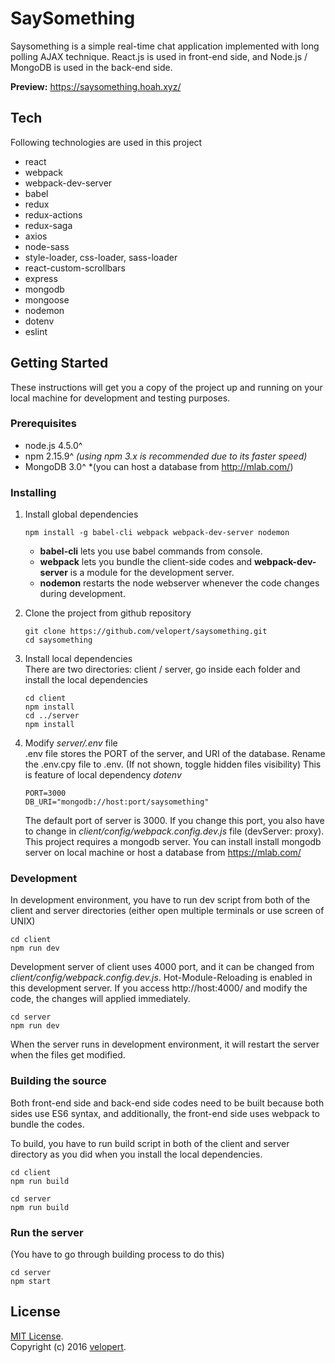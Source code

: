 # SaySomething

Saysomething is a simple real-time chat application implemented with long polling AJAX technique. React.js is used in front-end side, and Node.js / MongoDB is used in the back-end side.

**Preview:** https://saysomething.hoah.xyz/

## Tech
Following technologies are used in this project
- react
- webpack
- webpack-dev-server
- babel
- redux
- redux-actions
- redux-saga
- axios
- node-sass
- style-loader, css-loader, sass-loader
- react-custom-scrollbars
- express
- mongodb
- mongoose
- nodemon
- dotenv
- eslint

## Getting Started
These instructions will get you a copy of the project up and running on your local machine for development and testing purposes.

### Prerequisites
- node.js 4.5.0^
- npm 2.15.9^ *(using npm 3.x is recommended due to its faster speed)*
- MongoDB 3.0^ *(you can host a database from http://mlab.com/)

### Installing
1. Install global dependencies
    ```
    npm install -g babel-cli webpack webpack-dev-server nodemon
    ```
    - **babel-cli** lets you use babel commands from console.
    - **webpack** lets you bundle the client-side codes and **webpack-dev-server** is a module for the development server.
    - **nodemon** restarts the node webserver whenever the code changes during development.

2. Clone the project from github repository
    ```
    git clone https://github.com/velopert/saysomething.git
    cd saysomething
    ```
3. Install local dependencies  
   There are two directories: client / server, go inside each folder and install the local dependencies
    ```
    cd client
    npm install
    cd ../server
    npm install
    ```
4. Modify *server/.env* file  
    .env file stores the PORT of the server, and URI of the database. Rename the .env.cpy file to .env. (If not shown, toggle hidden files visibility) This is feature of local dependency *dotenv*
    ```
    PORT=3000
    DB_URI="mongodb://host:port/saysomething"
    ```
    The default port of server is 3000. If you change this port, you also have to change in *client/config/webpack.config.dev.js* file (devServer: proxy).
    This project requires a mongodb server. You can install install mongodb server on local machine or host a database from https://mlab.com/
    
### Development
In development environment, you have to run dev script from both of the client and server directories (either open multiple terminals or use screen of UNIX)
```
cd client
npm run dev
```
Development server of client uses 4000 port, and it can be changed from *client/config/webpack.config.dev.js*. Hot-Module-Reloading is enabled in this development server. If you access http://host:4000/ and modify the code, the changes will applied immediately.
```
cd server
npm run dev
```
When the server runs in development environment, it will restart the server when the files get modified.

### Building the source
Both front-end side and back-end side codes need to be built because both sides use ES6 syntax, and additionally, the front-end side uses webpack to bundle the codes.  

To build, you have to run build script in both of the client and server directory as you did when you install the local dependencies.
```
cd client
npm run build
```
```
cd server
npm run build
```

### Run the server
(You have to go through building process to do this)
```
cd server
npm start
```
## License
[MIT License](http://opensource.org/licenses/MIT).  
Copyright (c) 2016 [velopert](https://www.velopert.com/).
